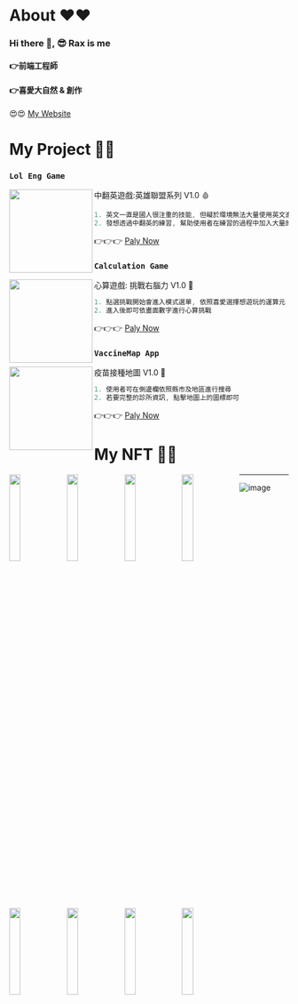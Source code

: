 # About ❤❤
### Hi there 👋, 😎 Rax is me
#### 👉前端工程師
#### 👉喜愛大自然 & 創作
😍😍 [My Website](https://rax-web.vercel.app/)

# My Project 🧡🧡

### `Lol Eng Game` 

<img align="left"  height="150" src="https://github.com/RaxCruz/ReadMe/blob/main/LolGame.PNG?raw=true">

中翻英遊戲:英雄聯盟系列 V1.0 🩸
``` java
1. 英文一直是國人很注重的技能, 但礙於環境無法大量使用英文進行思考
2. 發想透過中翻英的練習, 幫助使用者在練習的過程中加入大量的思考, 對於正在學習英文的使用者有非常大的幫助
```
👉👉👉 [Paly Now](https://raxcruz.github.io/Lol-Eng-Game/#/)

### `Calculation Game` 

<img align="left"  height="150" src="https://github.com/RaxCruz/ReadMe/blob/main/Calculation.PNG?raw=true">

心算遊戲: 挑戰右腦力 V1.0 🔫
``` java
1. 點選挑戰開始會進入模式選單, 依照喜愛選擇想遊玩的運算元
2. 進入後即可依畫面數字進行心算挑戰
```
👉👉👉 [Paly Now](https://raxcruz.github.io/Game-Calculation/)

### `VaccineMap App` 

<img align="left"  height="150" src="https://github.com/RaxCruz/ReadMe/blob/main/VaccineMap.PNG?raw=true">

疫苗接種地圖 V1.0 🔰
```java
1. 使用者可在側邊欄依照縣市及地區進行搜尋
2. 若要完整的診所資訊, 點擊地圖上的圖標即可
```
👉👉👉 [Paly Now](https://raxcruz.github.io/Vaccine-Map/)


# My NFT 💚💚

<p >
  <img align="left"  width="20%" src="https://github.com/RaxCruz/ReadMe/blob/main/010.png?raw=true">
   <img align="left"  width="20%" src="https://github.com/RaxCruz/ReadMe/blob/main/006.png?raw=true">
   <img align="left"  width="20%" src="https://github.com/RaxCruz/ReadMe/blob/main/005.png?raw=true">
  <img align="left"  width="20%" src="https://github.com/RaxCruz/ReadMe/blob/main/008.png?raw=true">
 <img align="left"  width="20%" src="https://github.com/RaxCruz/ReadMe/blob/main/013.png?raw=true">
 <img align="left"  width="20%" src="https://github.com/RaxCruz/ReadMe/blob/main/012.png?raw=true">
   <img align="left"  width="20%" src="https://github.com/RaxCruz/ReadMe/blob/main/011.png?raw=true">
   <img align="left"  width="20%" src="https://github.com/RaxCruz/ReadMe/blob/main/009.png?raw=true">
</p>

---

![image](https://github.com/RaxCruz/ReadMe/blob/main/banner_2.png?raw=true)
